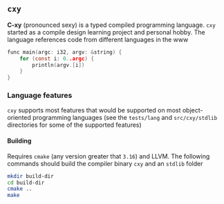 ## `cxy`

**C-xy** (pronounced sexy) is a typed compiled programming language. `cxy` started as a compile design learning
project and personal hobby. The language references code from different languages in the www

```c
func main(argc: i32, argv: &string) {
    for (const i: 0..argc) {
        println(argv.[i])
    }
}
```

### Language features

`cxy` supports most features that would be supported on most
object-oriented programming languages (see the `tests/lang` and
`src/cxy/stdlib` directories for some of the supported features)

#### Building

Requires `cmake` (any version greater that `3.16`) and LLVM. The following commands
should build the compiler binary `cxy` and an `stdlib` folder

```bash
mkdir build-dir
cd build-dir
cmake ..
make

```

